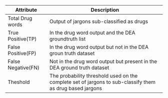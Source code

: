 | Attribute          | Description                                                                                              |
| ------------------ | -------------------------------------------------------------------------------------------------------- |
| Total Drug words   | Output of jargons sub-classified as drugs                                                                |
| True Positive(TP)  | In the drug word output and the DEA groundtruth list                                                     |
| False Positive(FP) | In the drug word output but not in the DEA groun truth dataset                                           |
| False Negative(FN) | Not in the drug word output but present in the DEA ground truth dataset                                  |
| Theshold           | The probability threshold used on the complete set of jargons to sub-classify them as drug based jargons |



